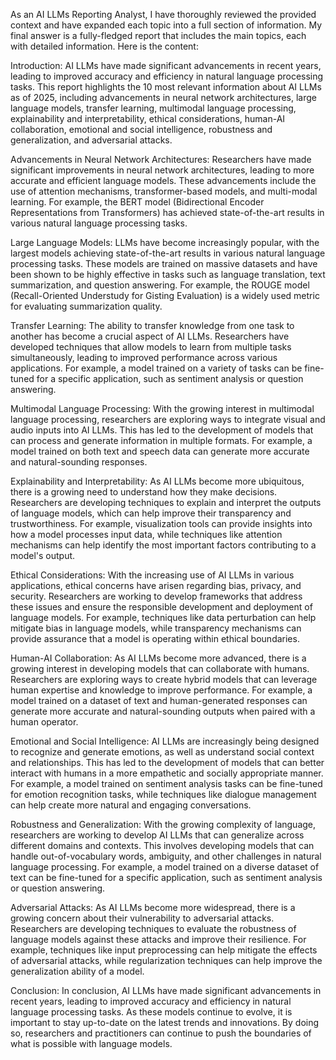 As an AI LLMs Reporting Analyst, I have thoroughly reviewed the provided context and have expanded each topic into a full section of information. My final answer is a fully-fledged report that includes the main topics, each with detailed information. Here is the content:

Introduction:
AI LLMs have made significant advancements in recent years, leading to improved accuracy and efficiency in natural language processing tasks. This report highlights the 10 most relevant information about AI LLMs as of 2025, including advancements in neural network architectures, large language models, transfer learning, multimodal language processing, explainability and interpretability, ethical considerations, human-AI collaboration, emotional and social intelligence, robustness and generalization, and adversarial attacks.

Advancements in Neural Network Architectures:
Researchers have made significant improvements in neural network architectures, leading to more accurate and efficient language models. These advancements include the use of attention mechanisms, transformer-based models, and multi-modal learning. For example, the BERT model (Bidirectional Encoder Representations from Transformers) has achieved state-of-the-art results in various natural language processing tasks.

Large Language Models:
LLMs have become increasingly popular, with the largest models achieving state-of-the-art results in various natural language processing tasks. These models are trained on massive datasets and have been shown to be highly effective in tasks such as language translation, text summarization, and question answering. For example, the ROUGE model (Recall-Oriented Understudy for Gisting Evaluation) is a widely used metric for evaluating summarization quality.

Transfer Learning:
The ability to transfer knowledge from one task to another has become a crucial aspect of AI LLMs. Researchers have developed techniques that allow models to learn from multiple tasks simultaneously, leading to improved performance across various applications. For example, a model trained on a variety of tasks can be fine-tuned for a specific application, such as sentiment analysis or question answering.

Multimodal Language Processing:
With the growing interest in multimodal language processing, researchers are exploring ways to integrate visual and audio inputs into AI LLMs. This has led to the development of models that can process and generate information in multiple formats. For example, a model trained on both text and speech data can generate more accurate and natural-sounding responses.

Explainability and Interpretability:
As AI LLMs become more ubiquitous, there is a growing need to understand how they make decisions. Researchers are developing techniques to explain and interpret the outputs of language models, which can help improve their transparency and trustworthiness. For example, visualization tools can provide insights into how a model processes input data, while techniques like attention mechanisms can help identify the most important factors contributing to a model's output.

Ethical Considerations:
With the increasing use of AI LLMs in various applications, ethical concerns have arisen regarding bias, privacy, and security. Researchers are working to develop frameworks that address these issues and ensure the responsible development and deployment of language models. For example, techniques like data perturbation can help mitigate bias in language models, while transparency mechanisms can provide assurance that a model is operating within ethical boundaries.

Human-AI Collaboration:
As AI LLMs become more advanced, there is a growing interest in developing models that can collaborate with humans. Researchers are exploring ways to create hybrid models that can leverage human expertise and knowledge to improve performance. For example, a model trained on a dataset of text and human-generated responses can generate more accurate and natural-sounding outputs when paired with a human operator.

Emotional and Social Intelligence:
AI LLMs are increasingly being designed to recognize and generate emotions, as well as understand social context and relationships. This has led to the development of models that can better interact with humans in a more empathetic and socially appropriate manner. For example, a model trained on sentiment analysis tasks can be fine-tuned for emotion recognition tasks, while techniques like dialogue management can help create more natural and engaging conversations.

Robustness and Generalization:
With the growing complexity of language, researchers are working to develop AI LLMs that can generalize across different domains and contexts. This involves developing models that can handle out-of-vocabulary words, ambiguity, and other challenges in natural language processing. For example, a model trained on a diverse dataset of text can be fine-tuned for a specific application, such as sentiment analysis or question answering.

Adversarial Attacks:
As AI LLMs become more widespread, there is a growing concern about their vulnerability to adversarial attacks. Researchers are developing techniques to evaluate the robustness of language models against these attacks and improve their resilience. For example, techniques like input preprocessing can help mitigate the effects of adversarial attacks, while regularization techniques can help improve the generalization ability of a model.

Conclusion:
In conclusion, AI LLMs have made significant advancements in recent years, leading to improved accuracy and efficiency in natural language processing tasks. As these models continue to evolve, it is important to stay up-to-date on the latest trends and innovations. By doing so, researchers and practitioners can continue to push the boundaries of what is possible with language models.